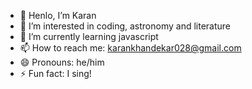 - 👋 Henlo, I’m Karan
- 👀 I’m interested in coding, astronomy and literature
- 🌱 I’m currently learning javascript
- 📫 How to reach me: karankhandekar028@gmail.com
- 😄 Pronouns: he/him
- ⚡ Fun fact: I sing!

<!---
KaranKhandekar1729/KaranKhandekar1729 is a ✨ special ✨ repository because its `README.md` (this file) appears on your GitHub profile.
You can click the Preview link to take a look at your changes.
--->
